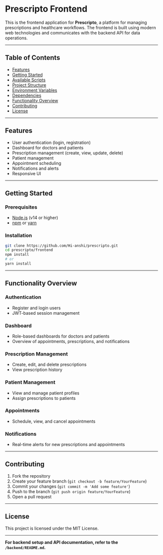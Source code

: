 # Prescripto Frontend

This is the frontend application for **Prescripto**, a platform for managing prescriptions and healthcare workflows. The frontend is built using modern web technologies and communicates with the backend API for data operations.

---

## Table of Contents

- [Features](#features)
- [Getting Started](#getting-started)
- [Available Scripts](#available-scripts)
- [Project Structure](#project-structure)
- [Environment Variables](#environment-variables)
- [Dependencies](#dependencies)
- [Functionality Overview](#functionality-overview)
- [Contributing](#contributing)
- [License](#license)

---

## Features

- User authentication (login, registration)
- Dashboard for doctors and patients
- Prescription management (create, view, update, delete)
- Patient management
- Appointment scheduling
- Notifications and alerts
- Responsive UI

---

## Getting Started

### Prerequisites

- [Node.js](https://nodejs.org/) (v14 or higher)
- [npm](https://www.npmjs.com/) or [yarn](https://yarnpkg.com/)

### Installation

```bash
git clone https://github.com/Hi-anshi/prescripto.git
cd prescripto/frontend
npm install
# or
yarn install
```

---

## Functionality Overview

### Authentication

- Register and login users
- JWT-based session management

### Dashboard

- Role-based dashboards for doctors and patients
- Overview of appointments, prescriptions, and notifications

### Prescription Management

- Create, edit, and delete prescriptions
- View prescription history

### Patient Management

- View and manage patient profiles
- Assign prescriptions to patients

### Appointments

- Schedule, view, and cancel appointments

### Notifications

- Real-time alerts for new prescriptions and appointments

---

## Contributing

1. Fork the repository
2. Create your feature branch (`git checkout -b feature/YourFeature`)
3. Commit your changes (`git commit -m 'Add some feature'`)
4. Push to the branch (`git push origin feature/YourFeature`)
5. Open a pull request

---

## License

This project is licensed under the MIT License.

---

**For backend setup and API documentation, refer to the `/backend/README.md`.**
